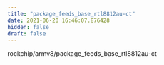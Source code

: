 ```yaml
---
title: "package_feeds_base_rtl8812au-ct"
date: 2021-06-20 16:46:07.876428
hidden: false
draft: false
---
```


rockchip/armv8/package_feeds_base_rtl8812au-ct

